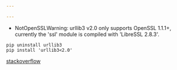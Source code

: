 ```yaml
---

---
```


-  NotOpenSSLWarning: urllib3 v2.0 only supports OpenSSL 1.1.1+, currently the 'ssl' module is compiled with 'LibreSSL 2.8.3'.

  ```shell
  pip uninstall urllib3
  pip install 'urllib3<2.0'
  ```

  [stackoverflow](https://stackoverflow.com/questions/76187256/importerror-urllib3-v2-0-only-supports-openssl-1-1-1-currently-the-ssl-modu)